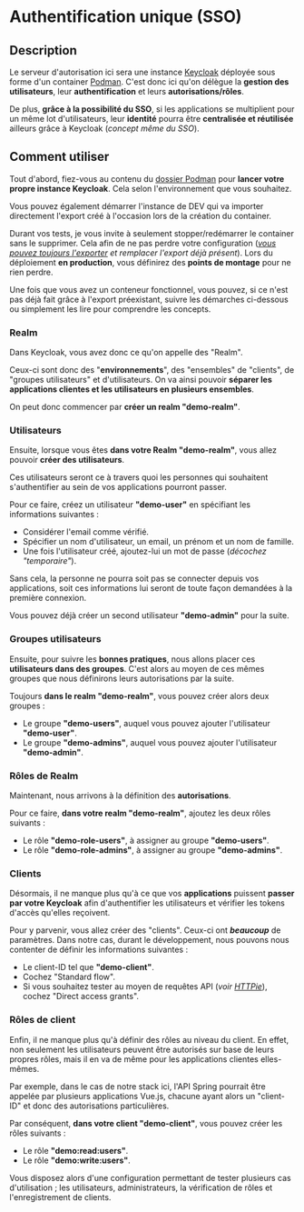 # Authentification unique (SSO)

## Description

Le serveur d'autorisation ici sera une instance [Keycloak](https://www.keycloak.org/) déployée sous forme d'un container [Podman](https://podman.io/).
C'est donc ici qu'on délègue la **gestion des utilisateurs**, leur **authentification** et leurs **autorisations/rôles**.

De plus, **grâce à la possibilité du SSO**, si les applications se multiplient pour un même lot d'utilisateurs, 
leur **identité** pourra être **centralisée et réutilisée** ailleurs grâce à Keycloak (*concept même du SSO*).

## Comment utiliser

Tout d'abord, fiez-vous au contenu du [dossier Podman](./podman/) pour **lancer votre propre instance Keycloak**.
Cela selon l'environnement que vous souhaitez.

Vous pouvez également démarrer l'instance de DEV qui va importer directement l'export créé à l'occasion lors de la
création du container.

Durant vos tests, je vous invite à seulement stopper/redémarrer le container sans le supprimer. 
Cela afin de ne pas perdre votre configuration (*[vous pouvez toujours l'exporter](https://www.keycloak.org/server/importExport) et remplacer l'export déjà présent*). 
Lors du déploiement **en production**, vous définirez des **points de montage** pour ne rien perdre.

Une fois que vous avez un conteneur fonctionnel, vous pouvez, si ce n'est pas déjà fait grâce à l'export préexistant,
suivre les démarches ci-dessous ou simplement les lire pour comprendre les concepts.

### Realm

Dans Keycloak, vous avez donc ce qu'on appelle des "Realm".

Ceux-ci sont donc des "**environnements**", des "ensembles" de "clients", de "groupes utilisateurs" et d'utilisateurs.
On va ainsi pouvoir **séparer les applications clientes et les utilisateurs en plusieurs ensembles**.

On peut donc commencer par **créer un realm "demo-realm"**.

### Utilisateurs

Ensuite, lorsque vous êtes **dans votre Realm "demo-realm"**, vous allez pouvoir **créer des utilisateurs**.

Ces utilisateurs seront ce à travers quoi les personnes qui souhaitent s'authentifier au sein de vos applications
pourront passer.

Pour ce faire, créez un utilisateur **"demo-user"** en spécifiant les informations suivantes :

- Considérer l'email comme vérifié.
- Spécifier un nom d'utilisateur, un email, un prénom et un nom de famille.
- Une fois l'utilisateur créé, ajoutez-lui un mot de passe (*décochez "temporaire"*).

Sans cela, la personne ne pourra soit pas se connecter depuis vos applications, 
soit ces informations lui seront de toute façon demandées à la première connexion.

Vous pouvez déjà créer un second utilisateur **"demo-admin"** pour la suite.

### Groupes utilisateurs

Ensuite, pour suivre les **bonnes pratiques**, nous allons placer ces **utilisateurs dans des groupes**.
C'est alors au moyen de ces mêmes groupes que nous définirons leurs autorisations par la suite.

Toujours **dans le realm "demo-realm"**, vous pouvez créer alors deux groupes :

- Le groupe **"demo-users"**, auquel vous pouvez ajouter l'utilisateur **"demo-user"**.
- Le groupe **"demo-admins"**, auquel vous pouvez ajouter l'utilisateur **"demo-admin"**.

### Rôles de Realm

Maintenant, nous arrivons à la définition des **autorisations**.

Pour ce faire, **dans votre realm "demo-realm"**, ajoutez les deux rôles suivants :

- Le rôle **"demo-role-users"**, à assigner au groupe **"demo-users"**.
- Le rôle **"demo-role-admins"**, à assigner au groupe **"demo-admins"**.

### Clients

Désormais, il ne manque plus qu'à ce que vos **applications** puissent **passer par votre Keycloak** afin d'authentifier
les utilisateurs et vérifier les tokens d'accès qu'elles reçoivent.

Pour y parvenir, vous allez créer des "clients". Ceux-ci ont ***beaucoup*** de paramètres.
Dans notre cas, durant le développement, nous pouvons nous contenter de définir les informations suivantes :

- Le client-ID tel que **"demo-client"**.
- Cochez "Standard flow".
- Si vous souhaitez tester au moyen de requêtes API (*voir [HTTPie](../backend/httpie/)*), cochez "Direct access grants".

### Rôles de client

Enfin, il ne manque plus qu'à définir des rôles au niveau du client. En effet, non seulement les utilisateurs peuvent
être autorisés sur base de leurs propres rôles, mais il en va de même pour les applications clientes elles-mêmes.

Par exemple, dans le cas de notre stack ici, l'API Spring pourrait être appelée par plusieurs applications Vue.js, 
chacune ayant alors un "client-ID" et donc des autorisations particulières.

Par conséquent, **dans votre client "demo-client"**, vous pouvez créer les rôles suivants :

- Le rôle **"demo:read:users"**.
- Le rôle **"demo:write:users"**.

Vous disposez alors d'une configuration permettant de tester plusieurs cas d'utilisation ; les utilisateurs, administrateurs, la vérification de rôles et l'enregistrement de clients.
